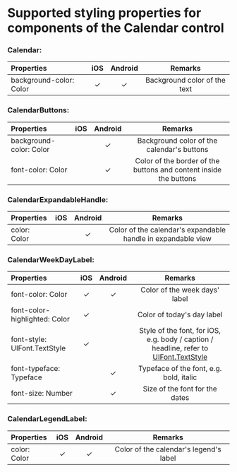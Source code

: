 #  Supported styling properties for components of the Calendar control

### Calendar: 
| Properties | iOS | Android | Remarks |
|:---|:---:|:---:|:---:|
| background-color: Color | &check; | &check; | Background color of the text |

### CalendarButtons:
| Properties | iOS | Android | Remarks |
|:---|:---:|:---:|:---:|
| background-color: Color | | &check; | Background color of the calendar's buttons |
| font-color: Color | | &check; | Color of the border of the buttons and content inside the buttons |

### CalendarExpandableHandle:
| Properties | iOS | Android | Remarks |
|:---|:---:|:---:|:---:|
| color: Color | | &check; | Color of the calendar's expandable handle in expandable view |

### CalendarWeekDayLabel:
| Properties | iOS | Android | Remarks |
|:---|:---:|:---:|:---:|
| font-color: Color | &check; | &check; | Color of the week days' label |
| font-color-highlighted: Color | &check; | | Color of today's day label |
| font-style: UIFont.TextStyle | &check; | | Style of the font, for iOS, e.g. body / caption / headline, refer to [UIFont.TextStyle](https://developer.apple.com/documentation/uikit/uifont/textstyle) |
| font-typeface: Typeface |  | &check; | Typeface of the font, e.g. bold, italic |
| font-size: Number |  | &check; | Size of the font for the dates | 

### CalendarLegendLabel:
| Properties | iOS | Android | Remarks |
|:---|:---:|:---:|:---:|
| color: Color | &check; | &check; | Color of the calendar's legend's label |
